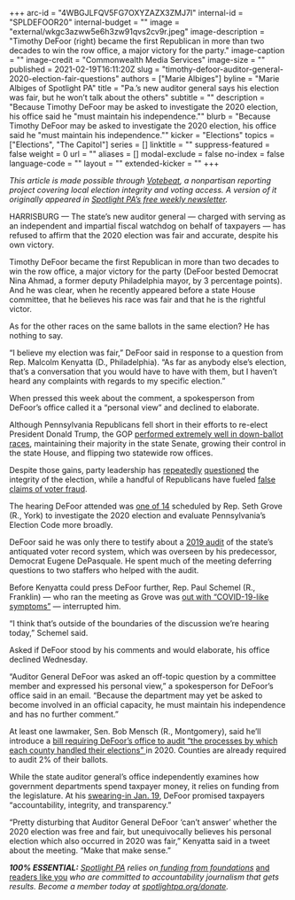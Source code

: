 +++
arc-id = "4WBGJLFQV5FG7OXYZAZX3ZMJ7I"
internal-id = "SPLDEFOOR20"
internal-budget = ""
image = "external/wkgc3azww5e6h3zw91qvs2cv9r.jpeg"
image-description = "Timothy DeFoor (right) became the first Republican in more than two decades to win the row office, a major victory for the party."
image-caption = ""
image-credit = "Commonwealth Media Services"
image-size = ""
published = 2021-02-19T16:11:20Z
slug = "timothy-defoor-auditor-general-2020-election-fair-questions"
authors = ["Marie Albiges"]
byline = "Marie Albiges of Spotlight PA"
title = "Pa.’s new auditor general says his election was fair, but he won’t talk about the others"
subtitle = ""
description = "Because Timothy DeFoor may be asked to investigate the 2020 election, his office said he \"must maintain his independence.\""
blurb = "Because Timothy DeFoor may be asked to investigate the 2020 election, his office said he \"must maintain his independence.\""
kicker = "Elections"
topics = ["Elections", "The Capitol"]
series = []
linktitle = ""
suppress-featured = false
weight = 0
url = ""
aliases = []
modal-exclude = false
no-index = false
language-code = ""
layout = ""
extended-kicker = ""
+++

<i>This article is made possible through </i><a href="http://votebeat.org/"><i>Votebeat</i></a><i>, a nonpartisan reporting project covering local election integrity and voting access. A version of it originally appeared in </i><a href="https://www.spotlightpa.org/newsletters"><i>Spotlight PA’s free weekly newsletter</i></a><i>.</i>

HARRISBURG — The state’s new auditor general — charged with serving as an independent and impartial fiscal watchdog on behalf of taxpayers — has refused to affirm that the 2020 election was fair and accurate, despite his own victory.

Timothy DeFoor became the first Republican in more than two decades to win the row office, a major victory for the party (DeFoor bested Democrat Nina Ahmad, a former deputy Philadelphia mayor, by 3 percentage points). And he was clear, when he recently appeared before a state House committee, that he believes his race was fair and that he is the rightful victor.

As for the other races on the same ballots in the same election? He has nothing to say.

“I believe my election was fair,” DeFoor said in response to a question from Rep. Malcolm Kenyatta (D., Philadelphia). “As far as anybody else’s election, that’s a conversation that you would have to have with them, but I haven’t heard any complaints with regards to my specific election.”

<script src="https://www.spotlightpa.org/embed.js" async></script><div data-spl-embed-version="1" data-spl-src="https://www.spotlightpa.org/embeds/donate/?teaser_text=If%20you%20learned%20something%20from%20this%20report%2C%20pay%20it%20forward%20and%20become%20a%20member%20of%20Spotlight%20PA%20so%20someone%20else%20can%20in%20the%20future.&cta_text=CLICK%20TO%20CONTRIBUTE&eyebrow_text=WHILE%20YOU'RE%20HERE..."></div>

When pressed this week about the comment, a spokesperson from DeFoor’s office called it a “personal view” and declined to elaborate.

Although Pennsylvania Republicans fell short in their efforts to re-elect President Donald Trump, the GOP <a href="https://www.spotlightpa.org/news/2020/11/pennsylvania-democrats-election-2020-down-ballot-losses-biden-trump/">performed extremely well in down-ballot races</a>, maintaining their majority in the state Senate, growing their control in the state House, and flipping two statewide row offices.

Despite those gains, party leadership has <a href="https://www.spotlightpa.org/news/2020/12/pennsylvania-electors-republican-reject-congress-bryan-cutler/">repeatedly</a> <a href="https://www.spotlightpa.org/news/2021/01/pennsylvania-senate-electoral-college-objection-donald-trump-joe-biden-2020-election/">questioned</a> the integrity of the election, while a handful of Republicans have fueled <a href="https://cumberlink.com/news/local/govt-and-politics/elections/legislators-letter-sows-confusion-over-pennsylvanias-vote-count-as-trump-continues-to-rail-against-election/article_b9f429cb-24df-56e8-8a49-068a76a781eb.html">false claims of voter fraud</a>.

The hearing DeFoor attended was <a href="https://www.spotlightpa.org/news/2021/01/pennsylvania-2020-election-hearings-boockvar-republicans-lies-reforms/">one of 14</a> scheduled by Rep. Seth Grove (R., York) to investigate the 2020 election and evaluate Pennsylvania’s Election Code more broadly.

DeFoor said he was only there to testify about a <a href="https://www.paauditor.gov/Media/Default/Reports/Department%20of%20State_SURE%20Audit%20Report%2012-19-19.pdf">2019 audit</a> of the state’s antiquated voter record system, which was overseen by his predecessor, Democrat Eugene DePasquale. He spent much of the meeting deferring questions to two staffers who helped with the audit.

Before Kenyatta could press DeFoor further, Rep. Paul Schemel (R., Franklin) — who ran the meeting as Grove was <a href="http://www.repgrove.com/News/19174/Press-Releases/Grove-Quarantining-Due-to-COVID-19-Like-Symptoms-">out with “COVID-19-like symptoms”</a> — interrupted him.

“I think that’s outside of the boundaries of the discussion we’re hearing today,” Schemel said.

Asked if DeFoor stood by his comments and would elaborate, his office declined Wednesday.

“Auditor General DeFoor was asked an off-topic question by a committee member and expressed his personal view,” a spokesperson for DeFoor’s office said in an email. “Because the department may yet be asked to become involved in an official capacity, he must maintain his independence and has no further comment.”

<script src="https://www.spotlightpa.org/embed.js" async></script><div data-spl-embed-version="1" data-spl-src="https://www.spotlightpa.org/embeds/newsletter/"></div>

At least one lawmaker, Sen. Bob Mensch (R., Montgomery), said he’ll introduce a <a href="https://www.legis.state.pa.us/cfdocs/Legis/CSM/showMemoPublic.cfm?chamber=S&SPick=20210&cosponId=33717">bill requiring DeFoor’s office to audit “the processes by which each county handled their elections” </a>in 2020. Counties are already required to audit 2% of their ballots.

While the state auditor general’s office independently examines how government departments spend taxpayer money, it relies on funding from the legislature. At his <a href="https://www.paauditor.gov/press-releases/timothy-defoor-makes-history-taking-oath-as-pennsylvania-s-52nd-auditor-general-pledges-transparency-and-accountability-to-taxpayers">swearing-in Jan. 19</a>, DeFoor promised taxpayers “accountability, integrity, and transparency.”

“Pretty disturbing that Auditor General DeFoor ‘can’t answer’ whether the 2020 election was free and fair, but unequivocally believes his personal election which also occurred in 2020 was fair,” Kenyatta said in a tweet about the meeting. “Make that make sense.”

<i><b>100% ESSENTIAL:</b></i><i> </i><a href="https://www.spotlightpa.org/"><i>Spotlight PA</i></a><i> relies on</i><a href="https://www.spotlightpa.org/support"><i> funding from foundations</i></a><i> </i><a href="https://www.spotlightpa.org/support">and readers like you</a><i> who are committed to accountability journalism that gets results. Become a member today at </i><a href="http://spotlightpa.fundjournalism.org/donate?campaign=701Dn000000YgovIAC"><i>spotlightpa.org/donate</i></a><i>.</i>
